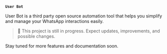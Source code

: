 **`User Bot`**

User Bot is a third party open source automation tool that helps you simplify and manage your WhatsApp interactions easily.

> 🚧 This project is still in progress. Expect updates, improvements, and possible changes.

Stay tuned for more features and documentation soon.
